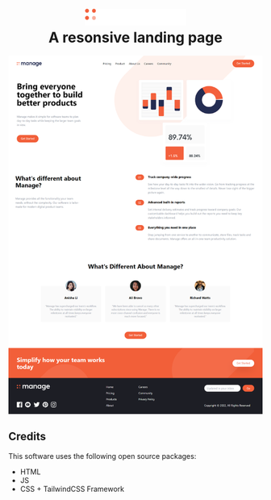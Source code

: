 <h1 align="center">
  <br>
  <a href="http://www.amitmerchant.com/electron-markdownify"><img src="public/img/logo-white.svg" alt="Markdownify" width="200"></a>
  <br>
  A resonsive landing page
  <br>
</h1>


![screenshot](public/img/sc.png)



## Credits

This software uses the following open source packages:

- HTML
- JS
- CSS + TailwindCSS Framework
